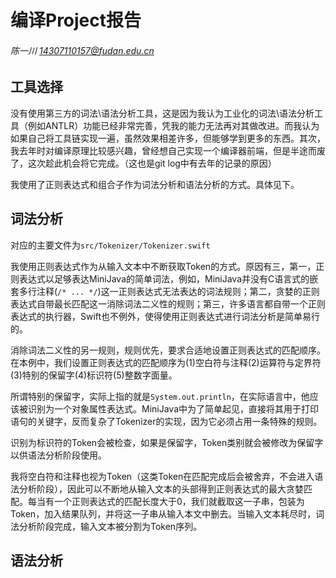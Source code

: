 # 编译Project报告

###### 陈一川 14307110157@fudan.edu.cn

## 工具选择

没有使用第三方的词法\语法分析工具，这是因为我认为工业化的词法\语法分析工具（例如ANTLR）功能已经非常完善，凭我的能力无法再对其做改进。而我认为如果自己将工具链实现一遍，虽然效果相差许多，但能够学到更多的东西。其次，我去年时对编译原理比较感兴趣，曾经想自己实现一个编译器前端，但是半途而废了，这次趁此机会将它完成。（这也是git log中有去年的记录的原因）

我使用了正则表达式和组合子作为词法分析和语法分析的方式。具体见下。


## 词法分析

对应的主要文件为`src/Tokenizer/Tokenizer.swift`

我使用正则表达式作为从输入文本中不断获取Token的方式。原因有三，第一，正则表达式以足够表达MiniJava的简单词法，例如，MiniJava并没有C语言式的嵌套多行注释(`/* ... */`)这一正则表达式无法表达的词法规则；第二，贪婪的正则表达式自带最长匹配这一消除词法二义性的规则；第三，许多语言都自带一个正则表达式的执行器，Swift也不例外，使得使用正则表达式进行词法分析是简单易行的。

消除词法二义性的另一规则，规则优先，要求合适地设置正则表达式的匹配顺序。在本例中，我们设置正则表达式的匹配顺序为(1)空白符与注释(2)运算符与定界符(3)特别的保留字(4)标识符(5)整数字面量。

所谓特别的保留字，实际上指的就是`System.out.println`，在实际语言中，他应该被识别为一个对象属性表达式。MiniJava中为了简单起见，直接将其用于打印语句的关键字，反而复杂了Tokenizer的实现，因为它必须占用一条特殊的规则。

识别为标识符的Token会被检查，如果是保留字，Token类别就会被修改为保留字以供语法分析阶段使用。

我将空白符和注释也视为Token（这类Token在匹配完成后会被舍弃，不会进入语法分析阶段），因此可以不断地从输入文本的头部得到正则表达式的最大贪婪匹配。每当有一个正则表达式的匹配长度大于0，我们就截取这一子串，包装为Token，加入结果队列，并将这一子串从输入本文中删去。当输入文本耗尽时，词法分析阶段完成，输入文本被分割为Token序列。


## 语法分析

